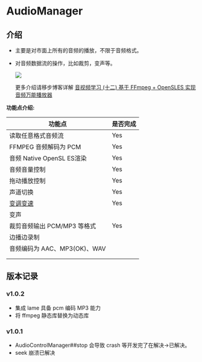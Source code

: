 # AudioManager

## 介绍

- 主要是对市面上所有的音频的播放，不限于音频格式。

- 对音频数据流的操作，比如裁剪，变声等。

  ![](https://devyk.oss-cn-qingdao.aliyuncs.com/blog/20200507172455.png)

  更多介绍请移步博客详解 [音视频学习 (十二) 基于 FFmpeg + OpenSLES 实现音频万能播放器](https://juejin.im/post/5eb1880be51d454de7772152)



**功能点介绍:**

| 功能点                                                       | 是否完成 |
| ------------------------------------------------------------ | -------- |
| 读取任意格式音频流                                           | Yes      |
| FFMPEG 音频解码为 PCM                                        | Yes      |
| 音频 Native OpenSL ES渲染                                    | Yes      |
| 音频音量控制                                                 | Yes      |
| 拖动播放控制                                                 | Yes      |
| 声道切换                                                     | Yes      |
| [变调变速]([SoundTouch](https://gitlab.com/soundtouch/soundtouch)) | Yes      |
| 变声                                                         |          |
| 裁剪音频输出 PCM/MP3 等格式                                  | Yes      |
| 边播边录制                                                   |          |
| 音频编码为 AAC、MP3(OK)、WAV                                 |          |
|                                                              |          |
|                                                              |          |



## 版本记录

### v1.0.2
 - 集成 lame 具备 pcm 编码 MP3 能力
 - 将 ffmpeg 静态库替换为动态库


### v1.0.1

 - AudioControlManager##stop 会导致 crash 等开发完了在解决->已解决。
 - seek 崩溃已解决

